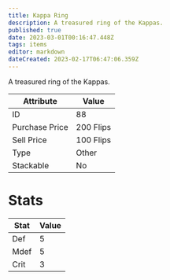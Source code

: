 ```yaml
---
title: Kappa Ring
description: A treasured ring of the Kappas.
published: true
date: 2023-03-01T00:16:47.448Z
tags: items
editor: markdown
dateCreated: 2023-02-17T06:47:06.359Z
---
```


A treasured ring of the Kappas.

|Attribute|Value|
|-|-|
|ID|88|
|Purchase Price|200 Flips|
|Sell Price|100 Flips|
|Type|Other|
|Stackable|No|

# Stats
|Stat|Value|
|-|-|
|Def|5|
|Mdef|5|
|Crit|3|
